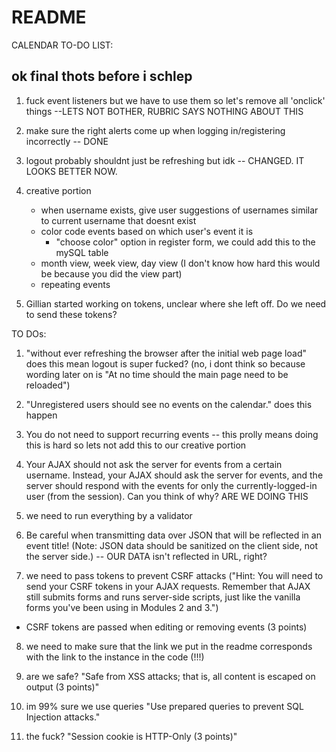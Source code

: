 # README #

CALENDAR TO-DO LIST:
## ok final thots before i schlep ##

1. fuck event listeners but we have to use them so let's remove all 'onclick' things --LETS NOT BOTHER, RUBRIC SAYS NOTHING ABOUT THIS

2. make sure the right alerts come up when logging in/registering incorrectly -- DONE

3. logout probably shouldnt just be refreshing but idk -- CHANGED. IT LOOKS BETTER NOW.

4. creative portion
    - when username exists, give user suggestions of usernames similar to current username that doesnt exist
    - color code events based on which user's event it is
        - "choose color" option in register form, we could add this to the mySQL table
    - month view, week view, day view (I don't know how hard this would be because you did the view part)
    - repeating events

6. Gillian started working on tokens, unclear where she left off. Do we need to send these tokens?

TO DOs:

1. "without ever refreshing the browser after the initial web page load" does this mean logout is super fucked? (no, i dont think so because wording later on is "At no time should the main page need to be reloaded")

2. "Unregistered users should see no events on the calendar." does this happen

3. You do not need to support recurring events -- this prolly means doing this is hard so lets not add this to our creative portion

4. Your AJAX should not ask the server for events from a certain username. Instead, your AJAX should ask the server for events, and the server should respond with the events for only the currently-logged-in user (from the session). Can you think of why? ARE WE DOING THIS

5. we need to run everything by a validator

6. Be careful when transmitting data over JSON that will be reflected in an event title! (Note: JSON data should be sanitized on the client side, not the server side.) -- OUR DATA isn't reflected in URL, right?

7. we need to pass tokens to prevent CSRF attacks ("Hint: You will need to send your CSRF tokens in your AJAX requests. Remember that AJAX still submits forms and runs server-side scripts, just like the vanilla forms you've been using in Modules 2 and 3.")
- CSRF tokens are passed when editing or removing events (3 points)

8. we need to make sure that the link we put in the readme corresponds with the link to the instance in the code (!!!)

9. are we safe? "Safe from XSS attacks; that is, all content is escaped on output (3 points)"

10. im 99% sure we use queries "Use prepared queries to prevent SQL Injection attacks."

11. the fuck? "Session cookie is HTTP-Only (3 points)"

